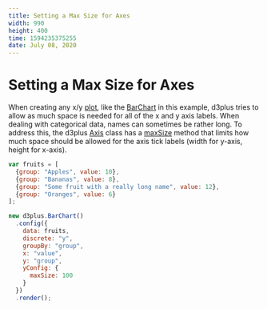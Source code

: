 ```yaml
---
title: Setting a Max Size for Axes
width: 990
height: 400
time: 1594235375255
date: July 08, 2020
---
```


# Setting a Max Size for Axes

When creating any x/y [plot](http://d3plus.org/docs/#Plot), like the [BarChart](http://d3plus.org/docs/#BarChart) in this example, d3plus tries to allow as much space is needed for all of the x and y axis labels. When dealing with categorical data, names can sometimes be rather long. To address this, the d3plus [Axis](http://d3plus.org/docs/#Axis) class has a [maxSize](http://d3plus.org/docs/#Axis#maxSize) method that limits how much space should be allowed for the axis tick labels (width for y-axis, height for x-axis).

```js
var fruits = [
  {group: "Apples", value: 10},
  {group: "Bananas", value: 8},
  {group: "Some fruit with a really long name", value: 12},
  {group: "Oranges", value: 6}
];

new d3plus.BarChart()
  .config({
    data: fruits,
    discrete: "y",
    groupBy: "group",
    x: "value",
    y: "group",
    yConfig: {
      maxSize: 100
    }
  })
  .render();
```
